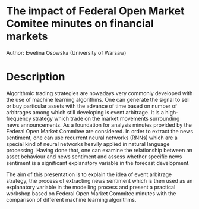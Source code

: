 # The impact of Federal Open Market Comitee minutes on financial markets

Author: Ewelina Osowska (University of Warsaw)

# Description

Algorithmic trading strategies are nowadays very commonly developed with the use of machine learning algorithms. One can generate the signal to sell or buy particular  assets with the advance of time based on number of arbitrages among which still developing is event arbitrage. It is a high-frequency strategy which trade on the market movements surrounding news announcements. As a foundation for analysis minutes provided by the Federal Open Market Commitee are considered. In order to extract the news sentiment, one can use recurrent neural networks (RNNs) which are a special kind of neural networks heavily applied in natural language processing. Having done that, one can examine the relationship between an asset behaviour and news sentiment and assess whether specific news sentiment is a significant explanatory variable in the forecast development. 

The aim of this presentation is to explain the idea of event arbitrage strategy, the process of extracting news sentiment which is then used as an explanatory variable in the modelling process and present a practical workshop based on Federal Open Market Commitee minutes with the comparison of different machine learning algorithms. 

